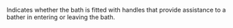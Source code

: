 ﻿Indicates whether the bath is fitted with handles that provide assistance to a bather in entering or leaving the bath.
